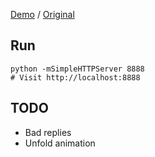[Demo](https://mking.github.io/comments) / [Original](https://imgur.com/eLpsvsR)

Run
---
```
python -mSimpleHTTPServer 8888
# Visit http://localhost:8888
```

TODO
---
- Bad replies
- Unfold animation
